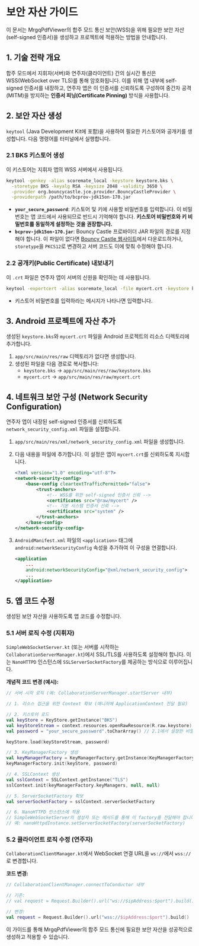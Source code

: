 # 보안 자산 가이드

이 문서는 MrgqPdfViewer의 합주 모드 통신 보안(WSS)을 위해 필요한 보안 자산(self-signed 인증서)을 생성하고 프로젝트에 적용하는 방법을 안내합니다.

## 1. 기술 전략 개요

합주 모드에서 지휘자(서버)와 연주자(클라이언트) 간의 실시간 통신은 WSS(WebSocket over TLS)를 통해 암호화됩니다. 이를 위해 앱 내부에 self-signed 인증서를 내장하고, 연주자 앱은 이 인증서를 신뢰하도록 구성하여 중간자 공격(MITM)을 방지하는 **인증서 피닝(Certificate Pinning)** 방식을 사용합니다.

## 2. 보안 자산 생성

`keytool` (Java Development Kit에 포함)을 사용하여 필요한 키스토어와 공개키를 생성합니다. 다음 명령어를 터미널에서 실행합니다.

### 2.1 BKS 키스토어 생성

이 키스토어는 지휘자 앱의 WSS 서버에서 사용됩니다.

```bash
keytool -genkey -alias scoremate_local -keystore keystore.bks \
  -storetype BKS -keyalg RSA -keysize 2048 -validity 3650 \
  -provider org.bouncycastle.jce.provider.BouncyCastleProvider \
  -providerpath /path/to/bcprov-jdk15on-170.jar
```

*   **`your_secure_password`**: 키스토어 및 키에 사용할 비밀번호를 입력합니다. 이 비밀번호는 앱 코드에서 사용되므로 반드시 기억해야 합니다. **키스토어 비밀번호와 키 비밀번호를 동일하게 설정하는 것을 권장합니다.**
*   **`bcprov-jdk15on-170.jar`**: Bouncy Castle 프로바이더 JAR 파일의 경로를 지정해야 합니다. 이 파일이 없다면 [Bouncy Castle 웹사이트](https://www.bouncycastle.org/latest_releases.html)에서 다운로드하거나, `storetype`을 `PKCS12`로 변경하고 서버 코드도 이에 맞춰 수정해야 합니다.

### 2.2 공개키(Public Certificate) 내보내기

이 `.crt` 파일은 연주자 앱이 서버의 신원을 확인하는 데 사용됩니다.

```bash
keytool -exportcert -alias scoremate_local -file mycert.crt -keystore keystore.bks
```

*   키스토어 비밀번호를 입력하라는 메시지가 나타나면 입력합니다.

## 3. Android 프로젝트에 자산 추가

생성된 `keystore.bks`와 `mycert.crt` 파일을 Android 프로젝트의 리소스 디렉토리에 추가합니다.

1.  `app/src/main/res/raw` 디렉토리가 없다면 생성합니다.
2.  생성된 파일을 다음 경로로 복사합니다:
    *   `keystore.bks` → `app/src/main/res/raw/keystore.bks`
    *   `mycert.crt` → `app/src/main/res/raw/mycert.crt`

## 4. 네트워크 보안 구성 (Network Security Configuration)

연주자 앱이 내장된 self-signed 인증서를 신뢰하도록 `network_security_config.xml` 파일을 설정합니다.

1.  `app/src/main/res/xml/network_security_config.xml` 파일을 생성합니다.
2.  다음 내용을 파일에 추가합니다. 이 설정은 앱이 `mycert.crt`를 신뢰하도록 지시합니다.

    ```xml
    <?xml version="1.0" encoding="utf-8"?>
    <network-security-config>
        <base-config cleartextTrafficPermitted="false">
            <trust-anchors>
                <!-- WSS를 위한 self-signed 인증서 신뢰 -->
                <certificates src="@raw/mycert" />
                <!-- 기본 시스템 인증서 신뢰 -->
                <certificates src="system" />
            </trust-anchors>
        </base-config>
    </network-security-config>
    ```

3.  `AndroidManifest.xml` 파일의 `<application>` 태그에 `android:networkSecurityConfig` 속성을 추가하여 이 구성을 연결합니다.

    ```xml
    <application
        ...
        android:networkSecurityConfig="@xml/network_security_config">
        ...
    </application>
    ```

## 5. 앱 코드 수정

생성된 보안 자산을 사용하도록 앱 코드를 수정합니다.

### 5.1 서버 로직 수정 (지휘자)

`SimpleWebSocketServer.kt` (또는 서버를 시작하는 `CollaborationServerManager.kt`)에서 SSL/TLS를 사용하도록 설정해야 합니다. 이는 `NanoHTTPD` 인스턴스에 `SSLServerSocketFactory`를 제공하는 방식으로 이루어집니다.

**개념적 코드 변경 (예시):**

```kotlin
// 서버 시작 로직 (예: CollaborationServerManager.startServer 내부)

// 1. 리소스 접근을 위한 Context 확보 (매니저에 ApplicationContext 전달 필요)

// 2. 키스토어 로드
val keyStore = KeyStore.getInstance("BKS")
val keyStoreStream = context.resources.openRawResource(R.raw.keystore)
val password = "your_secure_password".toCharArray() // 2.1에서 설정한 비밀번호 사용

keyStore.load(keyStoreStream, password)

// 3. KeyManagerFactory 생성
val keyManagerFactory = KeyManagerFactory.getInstance(KeyManagerFactory.getDefaultAlgorithm())
keyManagerFactory.init(keyStore, password)

// 4. SSLContext 생성
val sslContext = SSLContext.getInstance("TLS")
sslContext.init(keyManagerFactory.keyManagers, null, null)

// 5. ServerSocketFactory 확보
val serverSocketFactory = sslContext.serverSocketFactory

// 6. NanoHTTPD 인스턴스에 적용
// SimpleWebSocketServer의 생성자 또는 메서드를 통해 이 factory를 전달해야 합니다.
// 예: nanoHttpdInstance.setServerSocketFactory(serverSocketFactory)
```

### 5.2 클라이언트 로직 수정 (연주자)

`CollaborationClientManager.kt`에서 WebSocket 연결 URL을 `ws://`에서 `wss://`로 변경합니다.

**코드 변경:**

```kotlin
// CollaborationClientManager.connectToConductor 내부

// 기존:
// val request = Request.Builder().url("ws://$ipAddress:$port").build()

// 변경:
val request = Request.Builder().url("wss://$ipAddress:$port").build()
```

이 가이드를 통해 MrgqPdfViewer의 합주 모드 통신에 필요한 보안 자산을 성공적으로 생성하고 적용할 수 있습니다.
